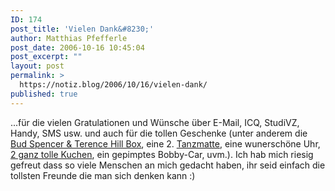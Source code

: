 ```yaml
---
ID: 174
post_title: 'Vielen Dank&#8230;'
author: Matthias Pfefferle
post_date: 2006-10-16 10:45:04
post_excerpt: ""
layout: post
permalink: >
  https://notiz.blog/2006/10/16/vielen-dank/
published: true
---
```

...für die vielen Gratulationen und Wünsche über E-Mail, ICQ, StudiVZ, Handy, SMS usw. und auch für die tollen Geschenke (unter anderem die <a href="http://www.amazon.de/Spencer-Terence-Collectors-DVD-Box-DVDs/dp/B0000E2628/">Bud Spencer &amp; Terence Hill Box</a>, eine 2. <a href="http://www.amazon.de/Madrics-Xbox-Tanzmatte/dp/B0008G2GGC/">Tanzmatte</a>, eine wunerschöne Uhr, <a href="http://www.flickr.com/photos/pfefferle/274502153/">2 ganz tolle Kuchen</a>, ein gepimptes Bobby-Car, uvm.). Ich hab mich riesig gefreut dass so viele Menschen an mich gedacht haben, ihr seid einfach die tollsten Freunde die man sich denken kann :)